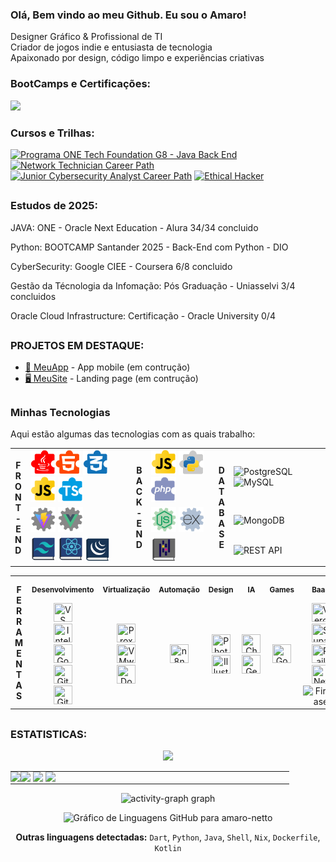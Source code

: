 ### Olá, Bem vindo ao meu Github. Eu sou o Amaro!

Designer Gráfico & Profissional de TI  
Criador de jogos indie e entusiasta de tecnologia  
Apaixonado por design, código limpo e experiências criativas

### BootCamps e Certificações:

<img src="https://www.wateron.com.br/images/em_breve_2ql34g44.png" height="120"></a>


### Cursos e Trilhas:

[<img src="https://www.alura.com.br/assets/api/programas/oracle-one.svg" height="100" title="Programa ONE Tech Foundation G8 - Java Back End"></a>](https://cursos.alura.com.br/user/amarosilvanetto/program/15/certificate)
[<img src="https://images.credly.com/images/978f88dc-c247-4093-9d39-6efac3651297/image.png" height="100" title="Network Technician Career Path"></a>](https://www.credly.com/badges/838babb7-391d-4ae4-b8ed-d086c1bd6912)
[<img src="https://images.credly.com/images/441578ec-c0f3-46cc-95fc-86b27e90cf4f/image.png" height="100" title="Junior Cybersecurity Analyst Career Path"></a>](https://www.credly.com/badges/e9b9d420-e0dc-4447-95a4-97a30edde6de)
[<img src="https://images.credly.com/images/242902b5-f527-42ad-865e-977c9e1b5b58/image.png" height="100" title="Ethical Hacker"></a>](https://www.credly.com/badges/4b240839-d319-494c-862d-8740fcb2507a)

##

### Estudos de 2025:

JAVA: ONE - Oracle Next Education - Alura 34/34 concluido

Python: BOOTCAMP Santander 2025 - Back-End com Python - DIO

CyberSecurity: Google CIEE - Coursera 6/8 concluido

Gestão da Técnologia da Infomação: Pós Graduação - Uniasselvi 3/4 concluidos

Oracle Cloud Infrastructure: Certificação - Oracle University  0/4

##

### PROJETOS EM DESTAQUE:

- [📱 MeuApp](https://github.com/usuario/) - App mobile (em contrução)
- [🖥️ MeuSite](https://github.com/amaro-netto/) - Landing page (em contrução)

##

### Minhas Tecnologias
Aqui estão algumas das tecnologias com as quais trabalho:

<table>
  <tr>
    <th rowspan="9">F<br>R<br>O<br>N<br>T<br>-<br>E<br>N<br>D</th>
    <td>
      <img src="https://raw.githubusercontent.com/amaro-netto/icons/ab607b13d854bfbccdf2e50665dda1b167ff8097/icons/Linguagens/color/java.svg" height="40" title="JAVA"><img src="https://raw.githubusercontent.com/amaro-netto/icons/ab607b13d854bfbccdf2e50665dda1b167ff8097/icons/Linguagens/color/html.svg" height="40" title="HTML5">
      <img src="https://raw.githubusercontent.com/amaro-netto/icons/ab607b13d854bfbccdf2e50665dda1b167ff8097/icons/Linguagens/color/css.svg" height="40" title="CSS3">
      <img src="https://raw.githubusercontent.com/amaro-netto/icons/746f87a4f9be226387ce1acee2d3c7d4c2100d6a/icons/Linguagens/color/javascript.svg" height="40" title="JavaScript">
      <img src="https://raw.githubusercontent.com/amaro-netto/icons/ab607b13d854bfbccdf2e50665dda1b167ff8097/icons/Linguagens/color/TypeScript.svg" height="40" title="TypeScript">
    </td>
    <th rowspan="9">B<br>A<br>C<br>K<br>-<br>E<br>N<br>D</th>
    <td>
      <img src="https://raw.githubusercontent.com/amaro-netto/icons/746f87a4f9be226387ce1acee2d3c7d4c2100d6a/icons/Linguagens/color/javascript.svg" height="40" title="JavaScript"> <img src="https://raw.githubusercontent.com/amaro-netto/icons/746f87a4f9be226387ce1acee2d3c7d4c2100d6a/icons/Linguagens/color/python.svg" height="40" title="Python">
      <img src="https://raw.githubusercontent.com/amaro-netto/icons/746f87a4f9be226387ce1acee2d3c7d4c2100d6a/icons/Linguagens/color/php.svg" height="40" title="PHP">
    </td>
    <th rowspan="4">D<br>A<br>T<br>A<br>B<br>A<br>S<br>E</th>
    <td>
      <img src="https://skillicons.dev/icons?i=postgres" height="30" title="PostgreSQL">
      <img src="https://skillicons.dev/icons?i=mysql" height="30" title="MySQL">
    </td>
  </tr>
  <tr>
    <td>
      <img src="https://raw.githubusercontent.com/amaro-netto/icons/746f87a4f9be226387ce1acee2d3c7d4c2100d6a/icons/Frameworks/color/vite.js.svg" height="40" title="Vite.js">
      <img src="https://raw.githubusercontent.com/amaro-netto/icons/746f87a4f9be226387ce1acee2d3c7d4c2100d6a/icons/Frameworks/color/vue.js.svg" height="40" title="Vue.js">
    </td>
    <td>
      <img src="https://raw.githubusercontent.com/amaro-netto/icons/746f87a4f9be226387ce1acee2d3c7d4c2100d6a/icons/Frameworks/color/node.js.svg" height="40" title="Node.js">
      <img src="https://raw.githubusercontent.com/amaro-netto/icons/746f87a4f9be226387ce1acee2d3c7d4c2100d6a/icons/Frameworks/color/ex.js.svg" height="40" title="Express.js">
    </td>
    <td>
      <img src="https://skillicons.dev/icons?i=mongodb" height="30" title="MongoDB">
    </td>
  </tr>
  <tr>
    <td>
      <img src="https://raw.githubusercontent.com/amaro-netto/icons/746f87a4f9be226387ce1acee2d3c7d4c2100d6a/icons/Bibliotecas/color/tailwindcss.svg" height="40" title="Tailwind CSS">
      <img src="https://raw.githubusercontent.com/amaro-netto/icons/746f87a4f9be226387ce1acee2d3c7d4c2100d6a/icons/Bibliotecas/color/react.svg" height="40" title="React">
      <img src="https://raw.githubusercontent.com/amaro-netto/icons/746f87a4f9be226387ce1acee2d3c7d4c2100d6a/icons/Bibliotecas/color/jquery.svg" height="40" title="jQuery">
    </td>
    <td>
      <img src="https://raw.githubusercontent.com/amaro-netto/icons/746f87a4f9be226387ce1acee2d3c7d4c2100d6a/icons/Bibliotecas/color/pandas.svg" height="40" title="Pandas"> 
    </td>
    <td>
      <img src="https://img.shields.io/badge/REST-009688?logo=api&logoColor=white" height="25" title="REST API">
    </td>
  </tr>
</table>
<div>
  
  <table>
    <tr>
      <th rowspan="4">F<br>E<br>R<br>R<br>A<br>M<br>E<br>N<br>T<br>A<br>S</small></th>
      <!-- Desenvolvimento -->
      <th style="text-orientation: upright;"><small>Desenvolvimento</small></th>
      <!-- Virtualização -->
      <th style=";"><small>Virtualização</small></th>
      <!-- Automação -->
      <th style=";"><small>Automação</small></th>
      <!-- Design -->
      <th style=";"><small>Design</small></th>
      <!-- IA -->
      <th style=";"><small>IA</small></th>
      <!-- Games -->
      <th style=";"><small>Games</small></th>
      <!-- BaaS -->
      <th style=";"><small>BaaS</small></th>
       <!-- BaaS -->
      <th style=";"><small>API Teste</small></th>
           <!-- Dados -->
      <th style=";"><small>Dados</small></th>
    </tr>
    <tr>
      <!-- Desenvolvimento -->
<td align="center">
  <div>
    <img src="https://cdn.jsdelivr.net/gh/devicons/devicon/icons/vscode/vscode-original.svg" title="VS Code" width="30" height="30">
  </div>
  <div>
    <img src="https://cdn.jsdelivr.net/gh/devicons/devicon/icons/intellij/intellij-original.svg" title="IntelliJ IDEA" width="30" height="30">
  </div>
  <div>
    <img src="https://avatars.githubusercontent.com/u/33467679?s=200&v=4" title="Google Colab" width="30" height="30">
  </div>
    <div>
    <img src="https://camo.githubusercontent.com/a2322ca134c223fe4b49d637be98c3b8d9b907e8ef9c601c4bc8ce2a5824e269/68747470733a2f2f736b696c6c69636f6e732e6465762f69636f6e733f693d676974" title="Git" width="30" height="30">
  </div>
      <div>
    <img src="https://camo.githubusercontent.com/dbe4ba9617b5f2b9c3c12682ab9b2c687078af1cd25a2f545461157d8e1e7401/68747470733a2f2f736b696c6c69636f6e732e6465762f69636f6e733f693d676974687562" title="Github" width="30" height="30">
  </div>
</td>
      <!-- Virtualização -->
<td align="center">
  <div>
    <img src="https://img.icons8.com/?size=100&id=53iFar0HpEW9&format=png&color=000000" title="Proxmox" width="30" height="30">
  </div>
  <div>
    <img src="https://dt-cdn.net/hub/logos/vcenter-server.png" title="VMware / ESXi" width="30" height="30">
  </div>
  <img src="https://camo.githubusercontent.com/869b011ef3778c6dce9288ee988f59caec696153e3afb7219d858c05d317e368/68747470733a2f2f736b696c6c69636f6e732e6465762f69636f6e733f693d646f636b6572" title="Docker" width="30" height="30">
</td>
      <!-- Automação -->
      <td align="center">
        <img src="https://registry.npmmirror.com/@lobehub/icons-static-png/latest/files/dark/n8n-color.png" title="n8n" width="30" height="30">
      </td>
      <!-- Design -->
<td align="center">
  <div>
    <img src="https://skillicons.dev/icons?i=ps" title="Photoshop" width="30" height="30">
  </div>
  <div>
    <img src="https://skillicons.dev/icons?i=ai" title="Illustrator" width="30" height="30">
  </div>
</td>
      <!-- IA -->
<td align="center">
  <div>
    <img src="https://upload.wikimedia.org/wikipedia/commons/0/04/ChatGPT_logo.svg" title="ChatGPT" width="30" height="30">
  </div>
  <div>
    <img src="https://static.vecteezy.com/system/resources/previews/055/687/055/non_2x/rectangle-gemini-google-icon-symbol-logo-free-png.png" title="Gemini" width="30" height="30">
  </div>
</td>
      <!-- Games -->
      <td align="center">
        <img src="https://cdn.jsdelivr.net/gh/devicons/devicon/icons/godot/godot-original.svg" title="Godot Engine" width="30" height="30">
      </td>
        <!-- BaaS -->
<td align="center">
  <div>
    <img src="https://www.svgrepo.com/show/354513/vercel-icon.svg" title="Vercel" width="30" height="30">
  </div>
  <div>
    <img src="https://www.vectorlogo.zone/logos/supabase/supabase-icon.svg" title="Supabase" width="30" height="30">
  </div>
  <div>
    <img src="https://railway.com/brand/logo-light.svg" title="Railway" width="30" height="30">
  </div>
  <div>
    <img src="https://www.svgrepo.com/show/376339/netlify.svg" title="Netlify" width="30" height="30">
  </div>
    <div>
        <img src="https://skillicons.dev/icons?i=firebase" height="30" title="Firebase">
    </div>
</td>
              <!-- API Teste -->
<td align="center">
  <div>
    <img src="https://icon.icepanel.io/Technology/svg/Insomnia.svg" title="Insomnia" width="30" height="30">
  </div>
  <div>
    <img src="https://www.svgrepo.com/show/354202/postman-icon.svg" title="Postman" width="30" height="30">
  </div>
</td>
           <!-- Dados -->
<td align="center">
  <div>
    <img src="https://upload.wikimedia.org/wikipedia/commons/3/38/Jupyter_logo.svg" title="jupyter notebook" width="30" height="30">
  </div>
</td>
    </tr>
    
  </table>
</div>


##

### ESTATISTICAS:

<p align="center">
  <a href="https://github.com/ryo-ma/github-profile-trophy" title="repositório de troféus">
    <img src="https://github-profile-trophy.vercel.app/?username=amaro-netto&column=8&theme=darkhub&no-frame=true&no-bg=true&rank=,-?&row=2&no-bg=true"/>
  </a>
</p>

<div align="center">
  <table style="border-collapse: collapse; border: none;">
    <tr align="center">
      <td align="center" rowspan="0" style="padding: 0;">
        <img width="390em" src="https://github-readme-stats.vercel.app/api/top-langs/?username=amaro-netto&theme=dark&layout=pie&hide_border=true&v=3&langs_count=20&v=1&no-bg=true"/>
      <td align="left" style="padding: 0;" width="430em">
      <img width="400em" src="https://github-readme-streak-stats-eight.vercel.app?user=amaro-netto&theme=dark&hide_border=true&locale=pt_BR&date_format=j%2Fn%5B%2FY%5D&v=1&no-bg=true"/>
<img width="400em" src="https://github-readme-stats.vercel.app/api?username=amaro-netto&show_icons=true&theme=dark&include_all_commits=true&hide_border=true&v=1&rank_icon=github&no-bg=true"/>
        <img width="400em" src="https://github-readme-stats.vercel.app/api/wakatime?username=amaronetto&layout=compact&theme=dark&hide_border=true&no-bg=true"/>
  </table>
</div>

<div align="center">
<img src="https://github-readme-activity-graph.vercel.app/graph?username=amaro-netto&theme=github-dark&area=true&hide_border=true&hide_title=true&no-bg=true" alt="activity-graph graph"/>
</div>

<div align="center">
  
![Gráfico de Linguagens GitHub para amaro-netto](https://grafdev.vercel.app/api/generate-chart?username=amaro-netto&lineColor=36a2eb&fillColor=36a2eb&pointColor=0011ff&textColor=0091ff&gridColor=00aaff&angleLineColor=00b3ff)

**Outras linguagens detectadas:** `Dart`, `Python`, `Java`, `Shell`, `Nix`, `Dockerfile`, `Kotlin`

</div>
